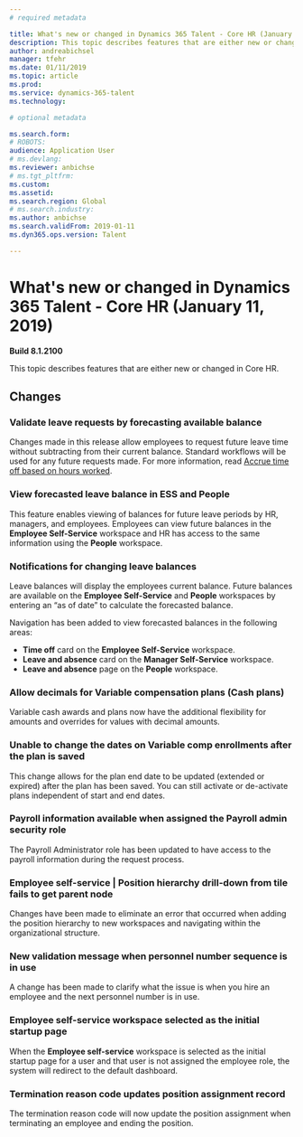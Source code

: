 ```yaml
---
# required metadata

title: What's new or changed in Dynamics 365 Talent - Core HR (January 11, 2019)
description: This topic describes features that are either new or changed in Microsoft Dynamics 365 Talent - Core HR.
author: andreabichsel
manager: tfehr
ms.date: 01/11/2019
ms.topic: article
ms.prod: 
ms.service: dynamics-365-talent
ms.technology: 

# optional metadata

ms.search.form: 
# ROBOTS: 
audience: Application User
# ms.devlang: 
ms.reviewer: anbichse
# ms.tgt_pltfrm: 
ms.custom: 
ms.assetid: 
ms.search.region: Global
# ms.search.industry: 
ms.author: anbichse
ms.search.validFrom: 2019-01-11
ms.dyn365.ops.version: Talent

---
```

# What's new or changed in Dynamics 365 Talent - Core HR (January 11, 2019)

**Build 8.1.2100**

This topic describes features that are either new or changed in Core HR.

## Changes

### Validate leave requests by forecasting available balance
Changes made in this release allow employees to request future leave time without subtracting from their current balance. Standard workflows will be used for any future requests made. For more information, read [Accrue time off based on hours worked](leave-accrue-hours-worked.md).

### View forecasted leave balance in ESS and People
This feature enables viewing of balances for future leave periods by HR, managers, and employees. Employees can view future balances in the **Employee Self-Service** workspace and HR has access to the same information using the **People** workspace.

### Notifications for changing leave balances
Leave balances will display the employees current balance. Future balances are available on the **Employee Self-Service** and **People** workspaces by entering an “as of date” to calculate the forecasted balance.

Navigation has been added to view forecasted balances in the following areas:
  - **Time off** card on the **Employee Self-Service** workspace.
  - **Leave and absence** card on the **Manager Self-Service** workspace.
  - **Leave and absence** page on the **People** workspace.

### Allow decimals for Variable compensation plans (Cash plans)
Variable cash awards and plans now have the additional flexibility for amounts and overrides for values with decimal amounts.

### Unable to change the dates on Variable comp enrollments after the plan is saved
This change allows for the plan end date to be updated (extended or expired) after the plan has been saved. You can still activate or de-activate plans independent of start and end dates.

### Payroll information available when assigned the Payroll admin security role
The Payroll Administrator role has been updated to have access to the payroll information during the request process.

### Employee self-service | Position hierarchy drill-down from tile fails to get parent node
Changes have been made to eliminate an error that occurred when adding the position hierarchy to new workspaces and navigating within the organizational structure.

### New validation message when personnel number sequence is in use
A change has been made to clarify what the issue is when you hire an employee and the next personnel number is in use.

### Employee self-service workspace selected as the initial startup page
When the **Employee self-service** workspace is selected as the initial startup page for a user and that user is not assigned the employee role, the system will redirect to the default dashboard.

### Termination reason code updates position assignment record
The termination reason code will now update the position assignment when terminating an employee and ending the position. 
